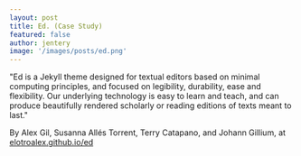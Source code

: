 ```yaml
---
layout: post
title: Ed. (Case Study)  
featured: false
author: jentery
image: '/images/posts/ed.png'
---
```


"Ed is a Jekyll theme designed for textual editors based on minimal computing principles, and focused on legibility, durability, ease and flexibility. Our underlying technology is easy to learn and teach, and can produce beautifully rendered scholarly or reading editions of texts meant to last." 

By Alex Gil, Susanna Allés Torrent, Terry Catapano, and Johann Gillium, at [elotroalex.github.io/ed](https://elotroalex.github.io/ed/)
